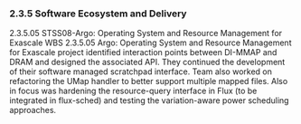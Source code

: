 ### 2.3.5 Software Ecosystem and Delivery

2.3.5.05 STSS08-Argo: Operating System and Resource Management for Exascale
WBS 2.3.5.05 Argo: Operating System and Resource Management for Exascale
project identified interaction points between DI-MMAP and DRAM and
designed the associated API. They continued the development of their
software managed scratchpad interface. Team also worked on refactoring
the UMap handler to better support multiple mapped files. Also in focus
was hardening the resource-query interface in Flux (to be integrated in
flux-sched) and testing the variation-aware power scheduling approaches.


